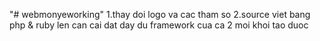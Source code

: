 "# webmonyeworking"
 1.thay doi logo va cac tham so 
 2.source viet bang php & ruby len can cai dat day du framework cua ca 2 moi khoi tao duoc 
 
